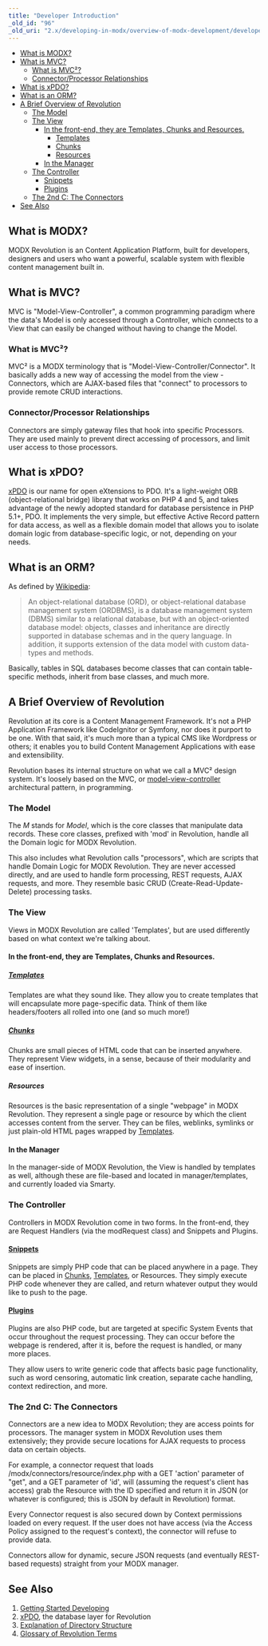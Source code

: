 ```yaml
---
title: "Developer Introduction"
_old_id: "96"
_old_uri: "2.x/developing-in-modx/overview-of-modx-development/developer-introduction"
---
```


- [What is MODX?](#what-is-modx)
- [What is MVC?](#what-is-mvc)
  - [What is MVC²?](#what-is-mvc%C2%B2)
  - [Connector/Processor Relationships](#connectorprocessor-relationships)
- [What is xPDO?](#what-is-xpdo)
- [What is an ORM?](#what-is-an-orm)
- [A Brief Overview of Revolution](#a-brief-overview-of-revolution)
  - [The Model](#the-model)
  - [The View](#the-view)
    - [In the front-end, they are Templates, Chunks and Resources.](#in-the-front-end-they-are-templates-chunks-and-resources)
      - [Templates](#templates)
      - [Chunks](#chunks)
      - [Resources](#resources)
    - [In the Manager](#in-the-manager)
  - [The Controller](#the-controller)
    - [Snippets](#snippets)
    - [Plugins](#plugins)
  - [The 2nd C: The Connectors](#the-2nd-c-the-connectors)
- [See Also](#see-also)



## What is MODX?

MODX Revolution is an Content Application Platform, built for developers, designers and users who want a powerful, scalable system with flexible content management built in.

## What is MVC?

MVC is "Model-View-Controller", a common programming paradigm where the data's Model is only accessed through a Controller, which connects to a View that can easily be changed without having to change the Model.

### What is MVC²?

MVC² is a MODX terminology that is "Model-View-Controller/Connector". It basically adds a new way of accessing the model from the view - Connectors, which are AJAX-based files that "connect" to processors to provide remote CRUD interactions.

### Connector/Processor Relationships

Connectors are simply gateway files that hook into specific Processors. They are used mainly to prevent direct accessing of processors, and limit user access to those processors.

## What is xPDO?

[xPDO](/display/xPDO20/Home "Home") is our name for open eXtensions to PDO. It's a light-weight ORB (object-relational bridge) library that works on PHP 4 and 5, and takes advantage of the newly adopted standard for database persistence in PHP 5.1+, PDO. It implements the very simple, but effective Active Record pattern for data access, as well as a flexible domain model that allows you to isolate domain logic from database-specific logic, or not, depending on your needs.

## What is an ORM?

As defined by [Wikipedia](http://www.wikipedia.org/wiki/Object-relational_model):

> An object-relational database (ORD), or object-relational database management system (ORDBMS), is a database management system (DBMS) similar to a relational database, but with an object-oriented database model: objects, classes and inheritance are directly supported in database schemas and in the query language. In addition, it supports extension of the data model with custom data-types and methods.

Basically, tables in SQL databases become classes that can contain table-specific methods, inherit from base classes, and much more.

## A Brief Overview of Revolution

Revolution at its core is a Content Management Framework. It's not a PHP Application Framework like CodeIgnitor or Symfony, nor does it purport to be one. With that said, it's much more than a typical CMS like Wordpress or others; it enables you to build Content Management Applications with ease and extensibility.

Revolution bases its internal structure on what we call a MVC² design system. It's loosely based on the MVC, or [model-view-controller](http://en.wikipedia.org/wiki/Model-view-controller) architectural pattern, in programming.

### The Model

The _M_ stands for _Model_, which is the core classes that manipulate data records. These core classes, prefixed with 'mod' in Revolution, handle all the Domain logic for MODX Revolution.

This also includes what Revolution calls "processors", which are scripts that handle Domain Logic for MODX Revolution. They are never accessed directly, and are used to handle form processing, REST requests, AJAX requests, and more. They resemble basic CRUD (Create-Read-Update-Delete) processing tasks.

### The View

Views in MODX Revolution are called 'Templates', but are used differently based on what context we're talking about.

#### In the front-end, they are Templates, Chunks and Resources.

##### [Templates](making-sites-with-modx/structuring-your-site/templates "Templates")

Templates are what they sound like. They allow you to create templates that will encapsulate more page-specific data. Think of them like headers/footers all rolled into one (and so much more!)

##### [Chunks](making-sites-with-modx/structuring-your-site/chunks "Chunks")

Chunks are small pieces of HTML code that can be inserted anywhere. They represent View widgets, in a sense, because of their modularity and ease of insertion.

##### Resources

Resources is the basic representation of a single "webpage" in MODX Revolution. They represent a single page or resource by which the client accesses content from the server. They can be files, weblinks, symlinks or just plain-old HTML pages wrapped by [Templates](making-sites-with-modx/structuring-your-site/templates "Templates").

#### In the Manager

In the manager-side of MODX Revolution, the View is handled by templates as well, although these are file-based and located in manager/templates, and currently loaded via Smarty.

### The Controller

Controllers in MODX Revolution come in two forms. In the front-end, they are Request Handlers (via the modRequest class) and Snippets and Plugins.

#### [Snippets](developing-in-modx/basic-development/snippets "Snippets")

Snippets are simply PHP code that can be placed anywhere in a page. They can be placed in [Chunks](making-sites-with-modx/structuring-your-site/chunks "Chunks"), [Templates](making-sites-with-modx/structuring-your-site/templates "Templates"), or Resources. They simply execute PHP code whenever they are called, and return whatever output they would like to push to the page.

#### [Plugins](developing-in-modx/basic-development/plugins "Plugins")

Plugins are also PHP code, but are targeted at specific System Events that occur throughout the request processing. They can occur before the webpage is rendered, after it is, before the request is handled, or many more places.

They allow users to write generic code that affects basic page functionality, such as word censoring, automatic link creation, separate cache handling, context redirection, and more.

### The 2nd C: The Connectors

Connectors are a new idea to MODX Revolution; they are access points for processors. The manager system in MODX Revolution uses them extensively; they provide secure locations for AJAX requests to process data on certain objects.

For example, a connector request that loads /modx/connectors/resource/index.php with a GET 'action' parameter of "get", and a GET parameter of 'id', will (assuming the request's client has access) grab the Resource with the ID specified and return it in JSON (or whatever is configured; this is JSON by default in Revolution) format.

Every Connector request is also secured down by Context permissions loaded on every request. If the user does not have access (via the Access Policy assigned to the request's context), the connector will refuse to provide data.

Connectors allow for dynamic, secure JSON requests (and eventually REST-based requests) straight from your MODX manager.

## See Also

1. [Getting Started Developing](developing-in-modx/overview-of-modx-development/developer-introduction/getting-started-developing)
2. [xPDO](/display/xPDO20/Home "Home"), the database layer for Revolution
3. [Explanation of Directory Structure](getting-started/an-overview-of-modx/glossary-of-revolution-terms/explanation-of-directory-structure "Explanation of Directory Structure")
4. [Glossary of Revolution Terms](getting-started/an-overview-of-modx/glossary-of-revolution-terms "Glossary of Revolution Terms")